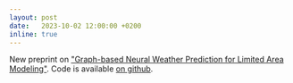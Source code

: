 ```yaml
---
layout: post
date:   2023-10-02 12:00:00 +0200
inline: true
---
```

New preprint on ["Graph-based Neural Weather Prediction for Limited Area Modeling"](https://arxiv.org/abs/2309.17370).
Code is available [on github](https://github.com/joeloskarsson/neural-lam).
